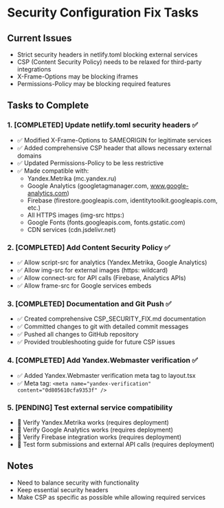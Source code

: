 # Security Configuration Fix Tasks

## Current Issues
- Strict security headers in netlify.toml blocking external services
- CSP (Content Security Policy) needs to be relaxed for third-party integrations
- X-Frame-Options may be blocking iframes
- Permissions-Policy may be blocking required features

## Tasks to Complete

### 1. [COMPLETED] Update netlify.toml security headers ✅
- ✅ Modified X-Frame-Options to SAMEORIGIN for legitimate services
- ✅ Added comprehensive CSP header that allows necessary external domains
- ✅ Updated Permissions-Policy to be less restrictive
- ✅ Made compatible with:
  - Yandex.Metrika (mc.yandex.ru)
  - Google Analytics (googletagmanager.com, www.google-analytics.com)
  - Firebase (firestore.googleapis.com, identitytoolkit.googleapis.com, etc.)
  - All HTTPS images (img-src https:)
  - Google Fonts (fonts.googleapis.com, fonts.gstatic.com)
  - CDN services (cdn.jsdelivr.net)

### 2. [COMPLETED] Add Content Security Policy ✅
- ✅ Allow script-src for analytics (Yandex.Metrika, Google Analytics)
- ✅ Allow img-src for external images (https: wildcard)
- ✅ Allow connect-src for API calls (Firebase, Analytics APIs)
- ✅ Allow frame-src for Google services embeds

### 3. [COMPLETED] Documentation and Git Push ✅
- ✅ Created comprehensive CSP_SECURITY_FIX.md documentation
- ✅ Committed changes to git with detailed commit messages
- ✅ Pushed all changes to GitHub repository
- ✅ Provided troubleshooting guide for future CSP issues

### 4. [COMPLETED] Add Yandex.Webmaster verification ✅
- ✅ Added Yandex.Webmaster verification meta tag to layout.tsx
- ✅ Meta tag: `<meta name="yandex-verification" content="0d805610cfa9353f" />`

### 5. [PENDING] Test external service compatibility
- 🔄 Verify Yandex.Metrika works (requires deployment)
- 🔄 Verify Google Analytics works (requires deployment)
- 🔄 Verify Firebase integration works (requires deployment)
- 🔄 Test form submissions and external API calls (requires deployment)

## Notes
- Need to balance security with functionality
- Keep essential security headers
- Make CSP as specific as possible while allowing required services
